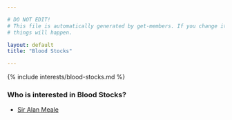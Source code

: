 ```yaml
---

# DO NOT EDIT!
# This file is automatically generated by get-members. If you change it, bad
# things will happen.

layout: default
title: "Blood Stocks"

---
```


{% include interests/blood-stocks.md %}

### Who is interested in Blood Stocks?


* [Sir Alan Meale](../members/sir-alan-meale.html)

